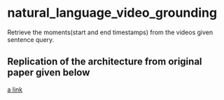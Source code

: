 # natural_language_video_grounding
Retrieve the moments(start and end timestamps) from the videos given sentence query.

## Replication of the architecture from original paper given below
[a link](https://openaccess.thecvf.com/content/CVPR2021/papers/Zhang_Multi-Stage_Aggregated_Transformer_Network_for_Temporal_Language_Localization_in_Videos_CVPR_2021_paper.pdf)
